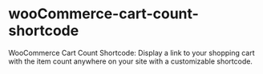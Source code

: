 # wooCommerce-cart-count-shortcode
WooCommerce Cart Count Shortcode: Display a link to your shopping cart with the item count anywhere on your site with a customizable shortcode.
